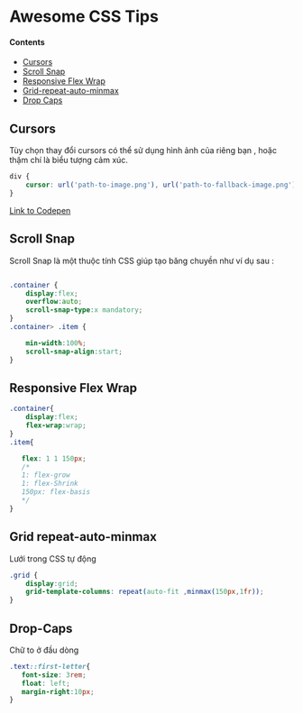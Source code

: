 # Awesome CSS Tips

#### Contents

- [Cursors](#cursors)
- [Scroll Snap](#Scroll-Snap)
- [Responsive Flex Wrap](#Responsive-Flex-Wrap)
- [Grid-repeat-auto-minmax](#Grid-repeat-auto-minmax)
- [Drop Caps](#Drop-Caps)

## Cursors

Tùy chọn thay đổi cursors có thể sử dụng hình ảnh của riêng bạn , hoặc thậm chí là biểu tượng cảm xúc.

```css
div {
    cursor: url('path-to-image.png'), url('path-to-fallback-image.png'), auto;
}
```

[Link to Codepen](https://codepen.io/denic/pen/bGVpOPj)

## Scroll Snap
Scroll Snap là một thuộc tính CSS giúp tạo băng chuyền như ví dụ sau :
```css

.container {
    display:flex;
    overflow:auto;
    scroll-snap-type:x mandatory;
}
.container> .item {

    min-width:100%;
    scroll-snap-align:start;
}

```


## Responsive Flex Wrap

```css
.container{
    display:flex;
    flex-wrap:wrap;
}
.item{

   flex: 1 1 150px;
   /*
   1: flex-grow
   1: flex-Shrink
   150px: flex-basis
   */
}
```

## Grid repeat-auto-minmax

Lưới trong CSS tự động
```css
.grid {
    display:grid;
    grid-template-columns: repeat(auto-fit ,minmax(150px,1fr));
}

```

## Drop-Caps

Chữ to ở đầu dòng
```css
.text::first-letter{
   font-size: 3rem;
   float: left;
   margin-right:10px;
}
```



